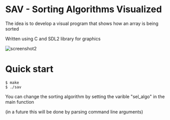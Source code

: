 # SAV - Sorting Algorithms Visualized

The idea is to develop a visual program that shows how an array is being sorted

Written using C and SDL2 library for graphics

![screenshot2](https://user-images.githubusercontent.com/64109770/160961519-d3f336d9-d31f-43d9-9e68-cc9941fda241.png)

# Quick start
```console
$ make
$ ./sav
```

You can change the sorting algorithm by setting the varible "sel\_algo" in the main function

(in a future this will be done by parsing command line arguments)
